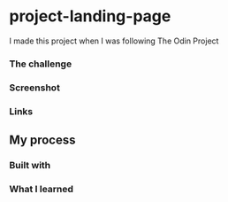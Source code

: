 # project-landing-page
I made this project when I was following The Odin Project

### The challenge


### Screenshot


### Links

## My process

### Built with


### What I learned